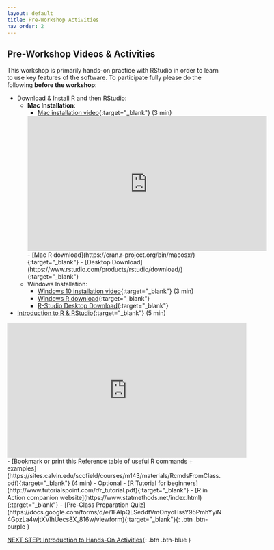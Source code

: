 ```yaml
---
layout: default
title: Pre-Workshop Activities
nav_order: 2
---
```

## Pre-Workshop Videos & Activities
This workshop is primarily hands-on practice with RStudio in order to learn to use key features of the software. To participate fully please do the following **before the workshop**:

- Download & Install R and then RStudio:
    - **Mac Installation**:
        - [Mac installation video](https://youtu.be/dRkAvBz9Ibc){:target="_blank"} (3 min)
        <iframe width="560" height="315" src="https://www.youtube.com/embed/dRkAvBz9Ibc" title="YouTube video player" frameborder="0" allow="accelerometer; autoplay; clipboard-write; encrypted-media; gyroscope; picture-in-picture" allowfullscreen></iframe>
        - [Mac R download](https://cran.r-project.org/bin/macosx/){:target="_blank"}
        - [Desktop Download](https://www.rstudio.com/products/rstudio/download/){:target="_blank"} 
     - Windows Installation:
        - [Windows 10 installation video](https://youtu.be/HqrqRMnK4XA){:target="_blank"} (3 min)  
        - [Windows R download](https://cran.r-project.org/bin/windows/base/){:target="_blank"}
        - [R-Studio Desktop Download](https://www.rstudio.com/products/rstudio/download/){:target="_blank"}
- [Introduction to R & RStudio](youtu.be/riONFzJdXcs){:target="_blank"} (5 min)
<iframe width="560" height="315" src="https://www.youtube.com/embed/riONFzJdXcs" title="YouTube video player" frameborder="0" allow="accelerometer; autoplay; clipboard-write; encrypted-media; gyroscope; picture-in-picture" allowfullscreen></iframe>
- [Bookmark or print this Reference table of useful R commands + examples](https://sites.calvin.edu/scofield/courses/m143/materials/RcmdsFromClass.pdf){:target="_blank"} (4 min)
- Optional - [R Tutorial for beginners](http://www.tutorialspoint.com/r/r_tutorial.pdf){:target="_blank"}
   - [R in Action companion website](https://www.statmethods.net/index.html){:target="_blank"}
- [Pre-Class Preparation Quiz](https://docs.google.com/forms/d/e/1FAIpQLSeddtVmOnyoHssY95PmhYyiN4GpzLa4wjtXVIhUecs8X_816w/viewform){:target="_blank"}{: .btn .btn-purple }

[NEXT STEP: Introduction to Hands-On Activities](activities-intro.html){: .btn .btn-blue }
